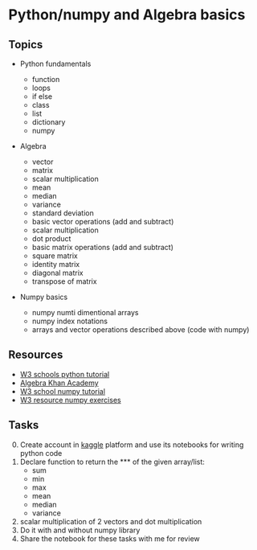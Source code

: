 # Python/numpy and Algebra basics

## Topics

* Python fundamentals
    - function
    - loops
    - if else
    - class
    - list
    - dictionary
    - numpy

* Algebra
    - vector
    - matrix
    - scalar multiplication
    - mean
    - median
    - variance
    - standard deviation
    - basic vector operations (add and subtract)
    - scalar multiplication
    - dot product
    - basic matrix operations (add and subtract)
    - square matrix
    - identity matrix
    - diagonal matrix
    - transpose of matrix

* Numpy basics
    -   numpy numti dimentional arrays
    -   numpy index notations
    -   arrays and vector operations described above (code with numpy)

## Resources
* [W3 schools python tutorial](https://www.w3schools.com/python/)
* [Algebra Khan Academy](https://www.khanacademy.org/math/algebra)
* [W3 school numpy tutorial](https://www.w3schools.com/python/numpy/default.asp)
* [W3 resource numpy exercises](https://www.w3resource.com/python-exercises/numpy/basic/index.php)
  
## Tasks
0. Create account in [kaggle](https://www.kaggle.com/) platform and use its notebooks for writing python code
0. Declare function to return the *** of the given array/list:
    - sum
    - min
    - max
    - mean
    - median
    - variance
0. scalar multiplication of 2 vectors and dot multiplication    
0. Do it with and without numpy library      
0. Share the notebook for these tasks with me for review
